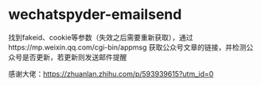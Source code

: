 # wechatspyder-emailsend
找到fakeid、cookie等参数（失效之后需要重新获取），通过https://mp.weixin.qq.com/cgi-bin/appmsg 获取公众号文章的链接，并检测公众号是否更新，若更新则发送邮件提醒

感谢大佬：https://zhuanlan.zhihu.com/p/593939615?utm_id=0
